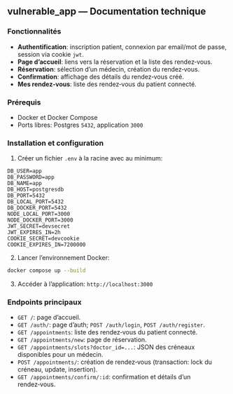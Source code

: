 ## vulnerable_app — Documentation technique

### Fonctionnalités
- **Authentification**: inscription patient, connexion par email/mot de passe, session via cookie `jwt`.
- **Page d’accueil**: liens vers la réservation et la liste des rendez‑vous.
- **Réservation**: sélection d’un médecin, création du rendez‑vous.
- **Confirmation**: affichage des détails du rendez‑vous créé.
- **Mes rendez‑vous**: liste des rendez‑vous du patient connecté.

### Prérequis
- Docker et Docker Compose
- Ports libres: Postgres `5432`, application `3000`

### Installation et configuration
1) Créer un fichier `.env` à la racine avec au minimum:
```
DB_USER=app
DB_PASSWORD=app
DB_NAME=app
DB_HOST=postgresdb
DB_PORT=5432
DB_LOCAL_PORT=5432
DB_DOCKER_PORT=5432
NODE_LOCAL_PORT=3000
NODE_DOCKER_PORT=3000
JWT_SECRET=devsecret
JWT_EXPIRES_IN=2h
COOKIE_SECRET=devcookie
COOKIE_EXPIRES_IN=7200000
```
2) Lancer l’environnement Docker:
```bash
docker compose up --build
```
3) Accéder à l’application: `http://localhost:3000`

### Endpoints principaux
- `GET /`: page d’accueil.
- `GET /auth/`: page d’auth; `POST /auth/login`, `POST /auth/register`.
- `GET /appointments`: liste des rendez‑vous du patient connecté.
- `GET /appointments/new`: page de réservation.
- `GET /appointments/slots?doctor_id=...`: JSON des créneaux disponibles pour un médecin.
- `POST /appointments/`: création de rendez‑vous (transaction: lock du créneau, update, insertion).
- `GET /appointments/confirm/:id`: confirmation et détails d’un rendez‑vous.
